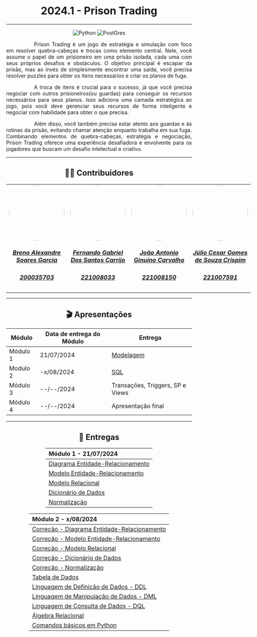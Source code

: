 <center>

# 2024.1 - Prison Trading
</center>

---

<center>

![Python](https://img.shields.io/badge/Python-3776AB?style=for-the-badge&logo=python&logoColor=white)
![PostGres](https://img.shields.io/badge/PostgreSQL-316192?style=for-the-badge&logo=postgresql&logoColor=white)

</center>

<p style="text-indent: 2cm; text-align: justify;">
Prison Trading  é um jogo de estratégia e simulação com foco em resolver quebra-cabeças e trocas como elemento central. Nele, você assume o papel de um prisioneiro em uma prisão isolada, cada uma com seus próprios desafios e obstáculos. O objetivo principal é escapar da prisão, mas ao invés de simplesmente encontrar uma saída, você precisa resolver puzzles  para obter os itens necessários e criar os planos de fuga.
</p>


<p style="text-indent: 2cm; text-align: justify;">
A troca de itens é crucial para o sucesso, já que você precisa negociar com outros prisioneiros(ou guardas) para conseguir os recursos necessários para seus planos. Isso adiciona uma camada estratégica ao jogo, pois você deve gerenciar seus recursos de forma inteligente e negociar com habilidade para obter o que precisa.
</p>

<p style="text-indent: 2cm; text-align: justify;">
Além disso, você também precisa estar atento aos guardas e às rotinas da prisão, evitando chamar atenção enquanto trabalha em sua fuga. Combinando elementos de quebra-cabeças, estratégia e negociação, Prison Trading  oferece uma experiência desafiadora e envolvente para os jogadores que buscam um desafio intelectual e criativo.
</p>

---

<center>

## 👨‍🎓 Contribuidores

</center>


<table style="margin: 0 auto; width: fit-content;">
    <tr>
        <td align="center">
            <a href="https://github.com/brenoalexandre0">
                <img style="border-radius: 50%;" src="https://github.com/brenoalexandre0.png" width="150px;"/>
                <h5 class="text-center"> Breno Alexandre Soares Garcia  </h5>
                <h5 class="text-center"> 200035703 </h5>
            </a>
        </td>
        <td align="center">
            <a href="https://github.com/show-dawn">
                <img style="border-radius: 50%;" src="https://github.com/show-dawn.png" width="150px;"/>
                <h5 class="text-center">Fernando Gabriel Dos Santos Carrijo <br> </h5>
                <h5 class="text-center"> 221008033 </h5>
            </a>
        </td>
       <td align="center">
            <a href="https://github.com/joaoseisei">
                <img style="border-radius: 50%;" src="https://github.com/joaoseisei.png" width="150px;"/>
                <h5 class="text-center"> João Antonio Ginuino Carvalho <br></h5>
                <h5 class="text-center"> 221008150 </h5>
            </a>
        </td>
      <td align="center">
            <a href="https://github.com/Julio1099">
                <img style="border-radius: 50%;" src="https://github.com/Julio1099.png" width="150px;"/>
                <h5 class="text-center"> Júlio Cesar Gomes de Souza Crispim <br> </h5>
                <h5 class="text-center"> 221007591 </h5>
            </a>
        </td>
</table>

---

<center>

## 🎬 Apresentações

</center>

<div style="margin: 0 auto; width: fit-content;">

| Módulo   | Data de entrega do Módulo | Entrega                                                                      |
|----------|---------------------------|------------------------------------------------------------------------------|
| Módulo 1 | 21/07/2024                | [Modelagem](https://sbd1.github.io/2024.1-Prison-Trading/#/Modulo-1/Modulo1) |
| Modulo 2 | -x/08/2024                | [SQL](https://sbd1.github.io/2024.1-Prison-Trading/#/Modulo-2/Modulo2)       |
| Módulo 3 | --/--/2024                | Transações, Triggers, SP e Views                                             |
| Módulo 4 | --/--/2024                | Apresentação final                                                           |

</div>

---

<center>

## 📅 Entregas

</center>

<div style="margin: 0 auto; width: fit-content;">

| Módulo 1 - 21/07/2024                                                                           |
|:------------------------------------------------------------------------------------------------|
| [Diagrama Entidade-Relacionamento](https://sbd1.github.io/2024.1-Prison-Trading/#/Modulo-1/DER) |
| [Modelo Entidade-Relacionamento](https://sbd1.github.io/2024.1-Prison-Trading/#/Modulo-1/MER)   |
| [Modelo Relacional](https://sbd1.github.io/2024.1-Prison-Trading/#/Modulo-1/MERL)               |
| [Dicionário de Dados](https://sbd1.github.io/2024.1-Prison-Trading/#/Modulo-1/DD)               |
| [Normalização](https://sbd1.github.io/2024.1-Prison-Trading/#/Modulo-1/NORM)                    |

</div>


<div style="margin: 0 auto; width: fit-content;">

| Módulo 2 - x/08/2024                                                                                       |
|:-----------------------------------------------------------------------------------------------------------|
| [Correção - Diagrama Entidade-Relacionamento](https://sbd1.github.io/2024.1-Prison-Trading/#/Modulo-1/DER) |
| [Correção - Modelo Entidade-Relacionamento](https://sbd1.github.io/2024.1-Prison-Trading/#/Modulo-1/MER)   |
| [Correção - Modelo Relacional](https://sbd1.github.io/2024.1-Prison-Trading/#/Modulo-1/MERL)               |
| [Correção - Dicionário de Dados](https://sbd1.github.io/2024.1-Prison-Trading/#/Modulo-1/DD)               |
| [Correção - Normalização](https://sbd1.github.io/2024.1-Prison-Trading/#/Modulo-1/NORM)                    |
| [Tabela de Dados](https://sbd1.github.io/2024.1-Prison-Trading/#/Modulo-2/TDs)                                                                                        |
| [Linguagem de Definição de Dados - DDL](https://sbd1.github.io/2024.1-Prison-Trading/#/Modulo-2/DDL)                                                                  |
| [Linguagem de Manipulação de Dados - DML](https://sbd1.github.io/2024.1-Prison-Trading/#/Modulo-2/DML)                                                                |
| [Linguagem de Consulta de Dados - DQL](https://sbd1.github.io/2024.1-Prison-Trading/#/Modulo-2/DQL)                                                                   |
| [Álgebra Relacional](https://sbd1.github.io/2024.1-Prison-Trading/#/Modulo-2/AL-REL)                                                                                     |
| [Comandos básicos em Python]()                                                                             |

</div>